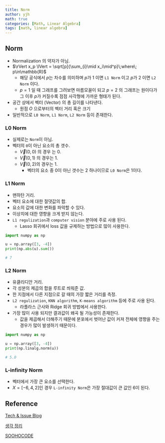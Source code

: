 ```yaml
---
title: Norm
author: yjh
math: true
categories: [Math, Linear Algebra]
tags: [math, linear algebra]
---
```


## Norm

- Normalization 의 약자가 아님.
- $\rVert x_p \lVert = \sqrt[p]{\sum_{i}\mid x_i\mid^p}\;where\; p\in\mathbb{R}$
  - 해당 공식에서 $p$는 차수를 의미하며 $p$가 1 이면 `L1 Norm` 이고 $p$가 2 이면 `L2 Norm` 이다.
  - $p = 1$ 일 때 그래프를 그려보면 마름모꼴이 되고 $p = 2$ 의 그래프는 원이다가 그 이후 $p$가 커질수록 점점 사각형에 가까운 형태가 된다.
- 공간 상에서 벡터 (Vector) 의 총 길이를 나타낸다.
  - 원점 $O$ 으로부터의 벡터 거리 혹은 크기
- 일반적으로 `L0 Norm`, `L1 Norm`, `L2 Norm` 등이 존재한다.

### L0 Norm

- 실제로는 `Norm`이 아님.
- 벡터의 `0`이 아닌 요소의 총 갯수.
  - $\overrightarrow{V}(0, 0)$ 의 경우 는 $0$.
  - $\overrightarrow{V}(0, 1)$ 의 경우는 $1$.
  - $\overrightarrow{V}(0, 2)$의 경우는 $1$.
    - 벡터의 요소 중 $0$이 아닌 갯수는 $2$ 하나이므로 `L0 Norm`은 $1$이다.

### L1 Norm

- 맨하탄 거리.
- 벡터 요소에 대한 절댓값의 합.
- 요소의 값에 대한 변화를 파악할 수 있다.
- 이상치에 대한 영향을 크게 받지 않는다.
- `L1 regulization`과 `computer vision` 분야에 주로 사용 된다.
  - Lasso 회귀에서 loss 값을 규제하는 방법으로 많이 사용한다.

```python
import numpy as np

u = np.array([3, -4])
print(np.abs(u).sum())

# 7
```

### L2 Norm

- 유클리디안 거리.
- 각 성분의 제곱의 합을 루트로 씌워준 값.
- 한 지점에서 다른 지점으로 갈 때의 가장 짧은 거리를 측정.
- `L2 regulization`, `KNN algorithm`, `K-means algorithm` 등에 주로 사용 된다.
  - 라플라스 근사와 Ridge 회귀 방법에서 사용한다.
- 가장 많이 사용 되지만 결과값이 왜곡 될 가능성이 존재한다.
  - 값을 제곱해서 더해주기 때문에 분포에서 벗어난 값이 커져 전체에 영향을 주는 경우가 많이 발생하기 때문이다.

```python
import numpy as np

u = np.array([3, -4])
print(np.linalg.norm(u))

# 5.0
```

### L-infinity Norm

- 벡터에서 가장 큰 요소를 선택한다.
- $X = [-6, 4, 2]$인 경우 `L-infinity Norm`은 가장 절대값이 큰 값인 $6$이 된다.

## Reference

[Tech & Issue Blog](https://hongjong.tistory.com/24)

[생각 정리](https://seolwonkoo.tistory.com/15)

[SOOHOCODE](https://sooho-kim.tistory.com/85)
